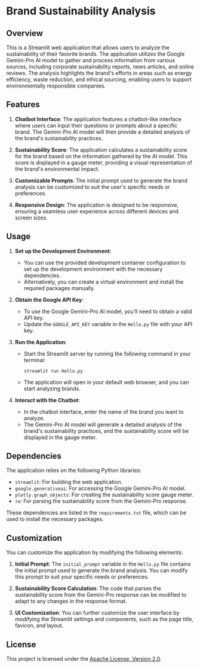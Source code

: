 # Brand Sustainability Analysis

## Overview

This is a Streamlit web application that allows users to analyze the sustainability of their favorite brands. The application utilizes the Google Gemini-Pro AI model to gather and process information from various sources, including corporate sustainability reports, news articles, and online reviews. The analysis highlights the brand's efforts in areas such as energy efficiency, waste reduction, and ethical sourcing, enabling users to support environmentally responsible companies.

## Features

1. **Chatbot Interface**: The application features a chatbot-like interface where users can input their questions or prompts about a specific brand. The Gemini-Pro AI model will then provide a detailed analysis of the brand's sustainability practices.

2. **Sustainability Score**: The application calculates a sustainability score for the brand based on the information gathered by the AI model. This score is displayed in a gauge meter, providing a visual representation of the brand's environmental impact.

3. **Customizable Prompts**: The initial prompt used to generate the brand analysis can be customized to suit the user's specific needs or preferences.

4. **Responsive Design**: The application is designed to be responsive, ensuring a seamless user experience across different devices and screen sizes.

## Usage

1. **Set up the Development Environment**:
   - You can use the provided development container configuration to set up the development environment with the necessary dependencies.
   - Alternatively, you can create a virtual environment and install the required packages manually.

2. **Obtain the Google API Key**:
   - To use the Google Gemini-Pro AI model, you'll need to obtain a valid API key.
   - Update the `GOOGLE_API_KEY` variable in the `Hello.py` file with your API key.

3. **Run the Application**:
   - Start the Streamlit server by running the following command in your terminal:
     ```
     streamlit run Hello.py
     ```
   - The application will open in your default web browser, and you can start analyzing brands.

4. **Interact with the Chatbot**:
   - In the chatbot interface, enter the name of the brand you want to analyze.
   - The Gemini-Pro AI model will generate a detailed analysis of the brand's sustainability practices, and the sustainability score will be displayed in the gauge meter.

## Dependencies

The application relies on the following Python libraries:

- `streamlit`: For building the web application.
- `google.generativeai`: For accessing the Google Gemini-Pro AI model.
- `plotly.graph_objects`: For creating the sustainability score gauge meter.
- `re`: For parsing the sustainability score from the Gemini-Pro response.

These dependencies are listed in the `requirements.txt` file, which can be used to install the necessary packages.

## Customization

You can customize the application by modifying the following elements:

1. **Initial Prompt**: The `initial_prompt` variable in the `Hello.py` file contains the initial prompt used to generate the brand analysis. You can modify this prompt to suit your specific needs or preferences.

2. **Sustainability Score Calculation**: The code that parses the sustainability score from the Gemini-Pro response can be modified to adapt to any changes in the response format.

3. **UI Customization**: You can further customize the user interface by modifying the Streamlit settings and components, such as the page title, favicon, and layout.

## License

This project is licensed under the [Apache License, Version 2.0](LICENSE).
